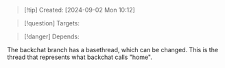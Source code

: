 
>[!tip] Created: [2024-09-02 Mon 10:12]

>[!question] Targets: 

>[!danger] Depends: 

The backchat branch has a basethread, which can be changed.  This is the thread that represents what backchat calls "home".

